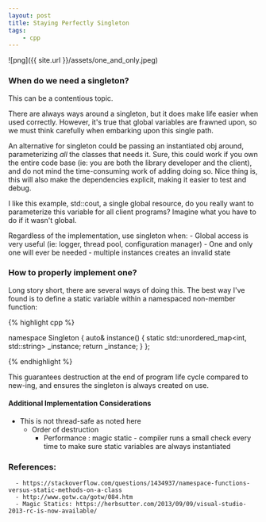 ```yaml
---
layout: post
title: Staying Perfectly Singleton
tags:
    - cpp
---
```


![png]({{ site.url }}/assets/one_and_only.jpeg)

### When do we need a singleton?
This can be a contentious topic.

There are always ways around a singleton, but it does make life easier when used correctly. However, it's true that global variables are frawned upon, so we must think carefully when embarking upon this single path.
<!--more-->

An alternative for singleton could be passing an instantiated obj around, parameterizing *all* the classes that needs it. Sure, this could work if you own the entire code base (ie: you are both the library developer and the client), and do not mind the time-consuming work of adding doing so. Nice thing is, this will also make the dependencies explicit, making it easier to test and debug. 

I like this example, std::cout, a single global resource, do you really want to parameterize this variable for all client programs? Imagine what you have to do if it wasn't global.

Regardless of the implementation, use singleton when:
    - Global access is very useful (ie: logger, thread pool, configuration manager)
    - One and only one will ever be needed - multiple instances creates an invalid state

### How to properly implement one?

Long story short, there are several ways of doing this. The best way I've found is to define a static variable within a namespaced non-member function:

{% highlight cpp %}

namespace Singleton {
    auto& instance() {
            static std::unordered_map<int, std::string> _instance;
                return _instance;
    }
};

{% endhighlight %}

This guarantees destruction at the end of program life cycle compared to new-ing, and ensures the singleton is always created on use.


#### Additional Implementation Considerations
  - This is not thread-safe as noted here
    - Order of destruction
      - Performance : magic static - compiler runs a small check every time to make sure static variables are always instantiated

### References:
      - https://stackoverflow.com/questions/1434937/namespace-functions-versus-static-methods-on-a-class
      - http://www.gotw.ca/gotw/084.htm
      - Magic Statics: https://herbsutter.com/2013/09/09/visual-studio-2013-rc-is-now-available/


